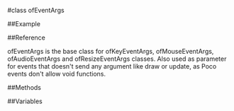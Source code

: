 #class ofEventArgs

##Example



##Reference



ofEventArgs is the base class for ofKeyEventArgs, ofMouseEventArgs, ofAudioEventArgs and ofResizeEventArgs classes. Also used as parameter for events that doesn't send any argument like draw or update, as Poco events don't allow void functions.



##Methods



##Variables



